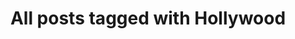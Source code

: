 ---
layout: tag
title: "All posts tagged with Hollywood"
permalink: /weblog/tags/hollywood/
taxonomy: Hollywood
---